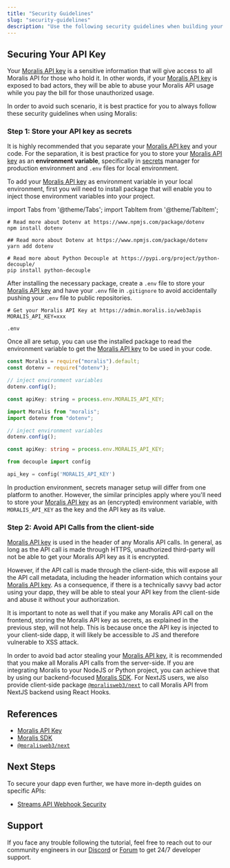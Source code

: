 ```yaml
---
title: "Security Guidelines"
slug: "security-guidelines"
description: "Use the following security guidelines when building your dapp to keep it secure."
---
```


## Securing Your API Key

Your [Moralis API key](/web3-data-api/evm/get-your-api-key) is a sensitive information that will give access to all Moralis API for those who hold it. In other words, if your [Moralis API key](/web3-data-api/evm/get-your-api-key) is exposed to bad actors, they will be able to abuse your Moralis API usage while you pay the bill for those unauthorized usage.

In order to avoid such scenario, it is best practice for you to always follow these security guidelines when using Moralis:

### Step 1: Store your API key as secrets

It is highly recommended that you separate your [Moralis API key](/web3-data-api/evm/get-your-api-key) and your code. For the separation, it is best practice for you to store your [Moralis API key](/web3-data-api/evm/get-your-api-key) as an **environment variable**, specifically in [secrets](https://docs.github.com/en/actions/security-guides/encrypted-secrets) manager for production environment and `.env` files for local environment.

To add your [Moralis API key](/web3-data-api/evm/get-your-api-key) as environment variable in your local environment, first you will need to install package that will enable you to inject those environment variables into your project.

import Tabs from '@theme/Tabs';
import TabItem from '@theme/TabItem';

<Tabs>
  <TabItem value="npm" label="npm" default>

```shell
# Read more about Dotenv at https://www.npmjs.com/package/dotenv
npm install dotenv
```

</TabItem>
<TabItem value="yarn" label="Yarn">

```shell
## Read more about Dotenv at https://www.npmjs.com/package/dotenv
yarn add dotenv
```

</TabItem>
<TabItem value="pip" label="pip">

```shell
# Read more about Python Decouple at https://pypi.org/project/python-decouple/
pip install python-decouple
```

</TabItem>
</Tabs>

After installing the necessary package, create a `.env` file to store your [Moralis API key](/web3-data-api/evm/get-your-api-key) and have your `.env` file in `.gitignore` to avoid accidentally pushing your `.env` file to public repositories.

<Tabs>
  <TabItem value="env" label=".env" default>

```shell .env
# Get your Moralis API Key at https://admin.moralis.io/web3apis
MORALIS_API_KEY=xxx
```

</TabItem>
<TabItem value="gitignore" label=".gitignore">

```Text .gitignore
.env
```

</TabItem>
</Tabs>

Once all are setup, you can use the installed package to read the environment variable to get the [Moralis API key](/web3-data-api/evm/get-your-api-key) to be used in your code.

<Tabs groupId="programming-language">
  <TabItem value="javascript" label="index.js (JavaScript)" default>

```javascript index.js
const Moralis = require("moralis").default;
const dotenv = require("dotenv");

// inject environment variables
dotenv.config();

const apiKey: string = process.env.MORALIS_API_KEY;
```

</TabItem>
<TabItem value="typescript" label="index.ts (TypeScript)">

```typescript index.ts
import Moralis from "moralis";
import dotenv from "dotenv";

// inject environment variables
dotenv.config();

const apiKey: string = process.env.MORALIS_API_KEY;
```

</TabItem>
<TabItem value="python" label="index.py (Python)">

```python index.py
from decouple import config

api_key = config('MORALIS_API_KEY')
```

</TabItem>
</Tabs>

In production environment, secrets manager setup will differ from one platform to another. However, the similar principles apply where you'll need to store your [Moralis API key](/web3-data-api/evm/get-your-api-key) as an (encrypted) environment variable, with `MORALIS_API_KEY` as the key and the API key as its value.

### Step 2: Avoid API Calls from the client-side

[Moralis API key](/web3-data-api/evm/get-your-api-key) is used in the header of any Moralis API calls. In general, as long as the API call is made through HTTPS, unauthorized third-party will not be able to get your Moralis API key as it is encrypted.

However, if the API call is made through the client-side, this will expose all the API call metadata, including the header information which contains your [Moralis API key](/web3-data-api/evm/get-your-api-key). As a consequence, if there is a technically savvy bad actor using your dapp, they will be able to steal your API key from the client-side and abuse it without your authorization.

It is important to note as well that if you make any Moralis API call on the frontend, storing the Moralis API key as secrets, as explained in the previous step, will not help. This is because once the API key is injected to your client-side dapp, it will likely be accessible to JS and therefore vulnerable to XSS attack.

In order to avoid bad actor stealing your [Moralis API key](/web3-data-api/evm/get-your-api-key), it is recommended that you make all Moralis API calls from the server-side. If you are integrating Moralis to your NodeJS or Python project, you can achieve that by using our backend-focused [Moralis SDK](/web3-data-api/evm/moralis-sdk). For NextJS users, we also provide client-side package [`@moralisweb3/next`](https://github.com/MoralisWeb3/Moralis-JS-SDK/tree/main/packages/next) to call Moralis API from NextJS backend using React Hooks.

## References

- [Moralis API Key](/web3-data-api/evm/get-your-api-key)
- [Moralis SDK](/web3-data-api/evm/moralis-sdk)
- [`@moralisweb3/next`](https://github.com/MoralisWeb3/Moralis-JS-SDK/tree/main/packages/next)

## Next Steps

To secure your dapp even further, we have more in-depth guides on specific APIs:

- [Streams API Webhook Security](/streams-api/webhook-security)

## Support

If you face any trouble following the tutorial, feel free to reach out to our community engineers in our [Discord](https://moralis.io/discord) or [Forum](https://forum.moralis.io) to get 24/7 developer support.
